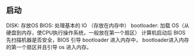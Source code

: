## 启动
DISK: 存放OS 
BIOS: 处理基本的 IO （存放在内存中）
bootloader: 加载 OS（从硬盘到内存，使CPU执行操作系统，一般放在第一个扇区）
计算机启动后 BIOS 先扫描机器是否安全，BIOS 引导 bootloader 进入内存中， bootloader进入内存的第一个扇区并且引导 os 进入内存。
